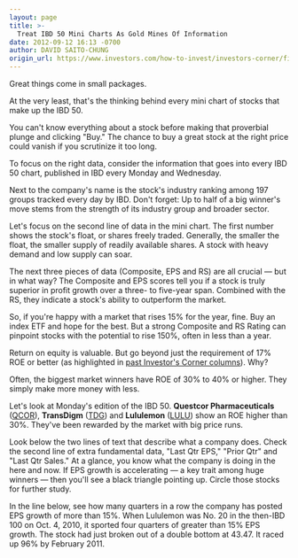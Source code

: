 ```yaml
---
layout: page
title: >-
  Treat IBD 50 Mini Charts As Gold Mines Of Information
date: 2012-09-12 16:13 -0700
author: DAVID SAITO-CHUNG
origin_url: https://www.investors.com/how-to-invest/investors-corner/find-the-right-information-in-choosing-winning-stocks/
---
```


Great things come in small packages.

At the very least, that's the thinking behind every mini chart of stocks that make up the IBD 50.

You can't know everything about a stock before making that proverbial plunge and clicking "Buy." The chance to buy a great stock at the right price could vanish if you scrutinize it too long.

To focus on the right data, consider the information that goes into every IBD 50 chart, published in IBD every Monday and Wednesday.

Next to the company's name is the stock's industry ranking among 197 groups tracked every day by IBD. Don't forget: Up to half of a big winner's move stems from the strength of its industry group and broader sector.

Let's focus on the second line of data in the mini chart. The first number shows the stock's float, or shares freely traded. Generally, the smaller the float, the smaller supply of readily available shares. A stock with heavy demand and low supply can soar.

The next three pieces of data (Composite, EPS and RS) are all crucial — but in what way? The Composite and EPS scores tell you if a stock is truly superior in profit growth over a three- to five-year span. Combined with the RS, they indicate a stock's ability to outperform the market.

So, if you're happy with a market that rises 15% for the year, fine. Buy an index ETF and hope for the best. But a strong Composite and RS Rating can pinpoint stocks with the potential to rise 150%, often in less than a year.

Return on equity is valuable. But go beyond just the requirement of 17% ROE or better (as highlighted in [past Investor's Corner columns](https://www.investors.com/search/searchresults.aspx?source=filterSearch&Ntt=Investor%27s+Corner&Nr=OR%28Column%3aInvestor%27s+Corner%2cEducation%2fHelp+Type%3aInvestor%27s+Corner%29)). Why?

Often, the biggest market winners have ROE of 30% to 40% or higher. They simply make more money with less.

Let's look at Monday's edition of the IBD 50. **Questcor Pharmaceuticals** ([QCOR](https://research.investors.com/quote.aspx?symbol=QCOR)), **TransDigm** ([TDG](https://research.investors.com/quote.aspx?symbol=TDG)) and **Lululemon** ([LULU](https://research.investors.com/quote.aspx?symbol=LULU)) show an ROE higher than 30%. They've been rewarded by the market with big price runs.

Look below the two lines of text that describe what a company does. Check the second line of extra fundamental data, "Last Qtr EPS," "Prior Qtr" and "Last Qtr Sales." At a glance, you know what the company is doing in the here and now. If EPS growth is accelerating — a key trait among huge winners — then you'll see a black triangle pointing up. Circle those stocks for further study.

In the line below, see how many quarters in a row the company has posted EPS growth of more than 15%. When Lululemon was No. 20 in the then-IBD 100 on Oct. 4, 2010, it sported four quarters of greater than 15% EPS growth. The stock had just broken out of a double bottom at 43.47. It raced up 96% by February 2011.
